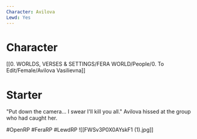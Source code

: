 ```yaml
---
Character: Avilova
Lewd: Yes
---
```

# Character
[[0. WORLDS, VERSES & SETTINGS/FERA WORLD/People/0. To Edit/Female/Avilova Vasilievna]]

# Starter
"Put down the camera... I swear I'll kill you all." Avilova hissed at the group who had caught her.  

#OpenRP #FeraRP #LewdRP 
![[FWSv3P0X0AYskF1 (1).jpg]]
